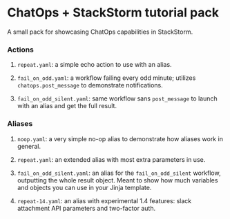# ChatOps + StackStorm tutorial pack

A small pack for showcasing ChatOps capabilities in StackStorm.

### Actions

1. `repeat.yaml`: a simple echo action to use with an alias.

2. `fail_on_odd.yaml`: a workflow failing every odd minute; utilizes `chatops.post_message` to demonstrate notifications.

3. `fail_on_odd_silent.yaml`: same workflow sans `post_message` to launch with an alias and get the full result.

### Aliases

1. `noop.yaml`: a very simple no-op alias to demonstrate how aliases work in general.

2. `repeat.yaml`: an extended alias with most extra parameters in use.

3. `fail_on_odd_silent.yaml`: an alias for the `fail_on_odd_silent` workflow, outputting the whole result object. Meant to show how much variables and objects you can use in your Jinja template.

4. `repeat-14.yaml`: an alias with experimental 1.4 features: slack attachment API parameters and two-factor auth.
